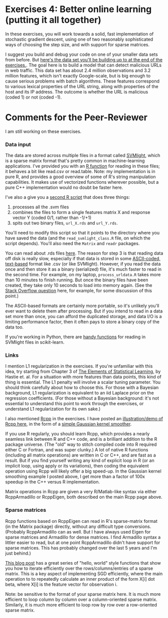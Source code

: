  


# Exercises 4: Better online learning (putting it all together)

In these exercises, you will work towards a solid, fast implementation of stochastic gradient descent, using one of two reasonably sophisticated ways of choosing the step size, and with support for sparse matrices.

I suggest you build and debug your code on one of your smaller data sets from before.  But [here's the data set you'll be building up to at the end of the exercises.](http://archive.ics.uci.edu/ml/datasets/URL+Reputation).  The goal here is to build a model that can detect malicious URLs in web traffic.  This data set has about 2.4 million observations and 3.2 million features, which isn't exactly Google-scale, but is big enough to cause serious problems with batch algorithms.  These features correspond to various lexical properties of the URL string, along with properties of the host and its IP address.  The outcome is whether the URL is malicious (coded 1) or not (coded -1).


# Comments for the Peer-Reviewer

I am still working on these exercises. 


### Data input

The data are stored across multiple files in a format called [SVMlight](http://www.gabormelli.com/RKB/SVMlight_Learning_File_Format), which is a sparse matrix format that's pretty common in machine-learning applications.  I've provided you with an [R function](../R/read_svmlight_class.R) for reading in these files; it behaves a bit like read.csv or read.table.  Note: my implementation is in pure R, and provides a good overview of some of R's string manipulation capabilities.  It makes use of vectorized functions wherever possible, but a pure C++ implementation would no doubt be faster here.

I've also a give you a [second R script](../R/process_urldata.R) that does three things:  
1) processes all the .svm files   
2) combines the files to form a single features matrix X and response vector Y (coded 0/1, rather than -1/+1)  
3) spits out two binary files, `url_X.rds` and `url_Y.rds`.  

You'll need to modify this script so that it points to the directory where you have saved the data (and the `read_svmlight_class.R` file, on which the script depends).  You'll also need the `Matrix` and `readr` packages.

You can read about .rds files [here](https://stat.ethz.ch/R-manual/R-devel/library/base/html/readRDS.html).  The reason for step 3 is that reading data off disk is really slow, especially if that data is stored in some [ASCII-coded, text-based](https://www.cs.umd.edu/class/sum2003/cmsc311/Notes/BitOp/asciiBin.html) format like .csv (or like SVMlight).  However, if you read the data once and then store it as a binary (serialized) file, it's much faster to read in the second time.  For example, on my laptop, `process_urldata.R` takes more than 10 minutes to finish running.  But once the binary files have been created, they take only 10 seconds to load into memory again.  (See the [Stack Overflow question](http://stackoverflow.com/questions/11981434/file-operation-in-binary-vs-text-mode-performance-concern) here, for example, for some discussion of this point.)

The ASCII-based formats are certainly more portable, so it's unlikely you'll ever want to delete them after processing.  But if you intend to read in a data set more than once, you can afford the duplicated storage, and data I/O is a limiting performance factor, then it often pays to store a binary copy of the data too.

If you're working in Python, there are [handy functions](http://scikit-learn.org/stable/modules/generated/sklearn.datasets.load_svmlight_file.html) for reading in SVMlight files in scikit-learn.


### Links

I mention L1 regularization in the exercises.  If you're unfamiliar with this idea, try starting from Chapter 3 of [The Elements of Statistical Learning](http://statweb.stanford.edu/~tibs/ElemStatLearn/printings/ESLII_print10.pdf), by Hastie et. al.  For a situation with more features than data points, this kind of thing is essential.  The L1 penalty will involve a scalar tuning parameter. You should think carefully about how to choose this.   For those with a Bayesian background, L1 regularization is equivalent to an iid Laplace prior on the regression coefficients.  (For those without a Bayesian background: it's not essential to understand this point to work through the exercises, or understand L1 regularization for its own sake.)

I also mentioned [Rcpp](http://www.rcpp.org) in the exercises.  I have posted an [illustration/demo of Rcpp here](../R/kernelcpp.R), in the form of a [simple Gaussian kernel smoother](https://en.wikipedia.org/wiki/Kernel_smoother).

If you use R regularly, you should learn Rcpp, which provides a nearly seamless link between R and C++ code, and is a brilliant addition to the R package universe.  (The "old" way to stitch compiled code into R required either C or Fortran, and was super clunky.)  A lot of native R functions (including all matrix operations) are written in C or C++, and are fast as a result.  But if you find yourself writing any kind of explicit loop in R (or an implicit loop, using apply or its variations), then coding the equivalent operation using Rcpp will likely offer a big speed-up.  In the Gaussian kernel smoothing example I posted above, I get more than a factor of 100x speedup in the C++ versus R implementation.

Matrix operations in Rcpp are given a very R/Matlab-like syntax via either RcppArmadillo or RcppEigen, both described on the main Rcpp page above.

### Sparse matrices

Rcpp functions based on RcppEigen can read in R's sparse-matrix format (in the Matrix package) directly, without any difficult type conversions.  (Probably RcppArmadillo can as well.  But I have always used Eigen for sparse matrices and Armadillo for dense matrices.  I find Armadillo syntax a littler easier to read, but at one point RcppArmadillo didn't have support for sparse matrices.  This has probably changed over the last 5 years and I'm just behind.)

[This blog post](http://gallery.rcpp.org/articles/sparse-iterators/) has a great series of "hello, world" style functions that show you how to iterate efficiently over the rows/columns/entries of a sparse matrix.  This is a key aspect of implementing SGD efficiently, where the main operation to to repeatedly calculate an inner product of the form X[i] dot beta, where X[i] is the feature vector for observation i.

Note: be sensitive to the format of your sparse matrix here.  It is much more efficient to loop column by column over a column-oriented sparse matrix.  Similarly, it is much more efficient to loop row by row over a row-oriented sparse matrix.




